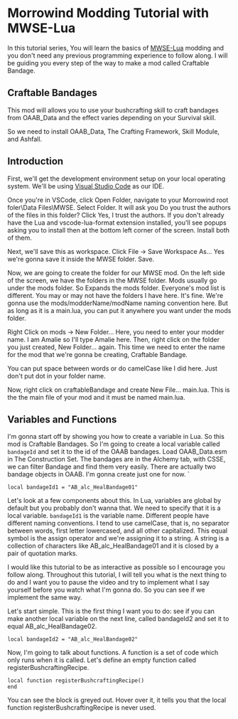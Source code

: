 # Morrowind Modding Tutorial with MWSE-Lua

In this tutorial series, You will learn the basics of [MWSE-Lua](https://mwse.github.io/MWSE/) modding and you don't need any previous programming experience to follow along. I will be guiding you every step of the way to make a mod called Craftable Bandage.

## Craftable Bandages

This mod will allows you to use your bushcrafting skill to craft bandages from OAAB_Data and the effect varies depending on your Survival skill. 

So we need to install OAAB_Data, The Crafting Framework, Skill Module, and Ashfall. 

## Introduction

First, we'll get the development environment setup on your local operating system. We'll be using [Visual Studio Code](https://code.visualstudio.com/) as our IDE. 

Once you're in VSCode, click Open Folder, navigate to your Morrowind root foler\Data Files\MWSE. Select Folder. It will ask you Do you trust the authors of the files in this folder? Click Yes, I trust the authors. If you don't already have the Lua and vscode-lua-format extension installed, you'll see popups asking you to install then at the bottom left corner of the screen. Install both of them. 

Next, we'll save this as workspace. Click File -> Save Workspace As... Yes we're gonna save it inside the MWSE folder. Save. 

Now, we are going to create the folder for our MWSE mod. On the left side of the screen, we have the folders in the MWSE folder. Mods usually go under the mods folder. So Expands the mods folder. Everyone's mod list is different. You may or may not have the folders I have here. It's fine. We're gonna use the mods/modderName/modName naming convention here. But as long as it is a main.lua, you can put it anywhere you want under the mods folder. 

Right Click on mods -> New Folder... Here, you need to enter your modder name. I am Amalie so I'll type Amalie here. Then, right click on the folder you just created, New Folder... again. This time we need to enter the name for the mod that we're gonna be creating, Craftable Bandage.

You can put space between words or do camelCase like I did here. Just don't put dot in your folder name. 

Now, right click on craftableBandage and create New File... main.lua. This is the the main file of your mod and it must be named main.lua. 

## Variables and Functions 

I'm gonna start off by showing you how to create a variable in Lua. So this mod is Craftable Bandages. So I'm going to create a local variable called `bandageId` and set it to the id of the OAAB bandages. Load OAAB_Data.esm in The Construction Set. The bandages are in the Alchemy tab, with CSSE, we can filter Bandage and find them very easily. There are actually two bandage objects in OAAB. I'm gonna create just one for now. `

```
local bandageId1 = "AB_alc_HealBandage01"
```

Let's look at a few components about this. In Lua, variables are global by default but you probably don't wanna that. We need to specify that it is a local variable. `bandageId1` is the variable name. Different people have different naming conventions. I tend to use camelCase, that is, no separator between words, first letter lowercased, and all other capitalized. This equal symbol is the assign operator and we're assigning it to a string. A string is a collection of characters like AB_alc_HealBandage01 and it is closed by a pair of quotation marks. 

I would like this tutorial to be as interactive as possible so I encourage you follow along. Throughout this tutorial, I will tell you what is the next thing to do and I want you to pause the video and try to implement what I say yourself before you watch what I'm gonna do. So you can see if we implement the same way. 

Let's start simple. This is the first thing I want you to do: see if you can make another local variable on the next line, called bandageId2 and set it to equal AB_alc_HealBandage02. 

```
local bandageId2 = "AB_alc_HealBandage02"
```

Now, I'm going to talk about functions. A function is a set of code which only runs when it is called. Let's define an empty function called registerBushcraftingRecipe.

``` 
local function registerBushcraftingRecipe()
end
```

You can see the block is greyed out. Hover over it, it tells you that the local function registerBushcraftingRecipe is never used. 
